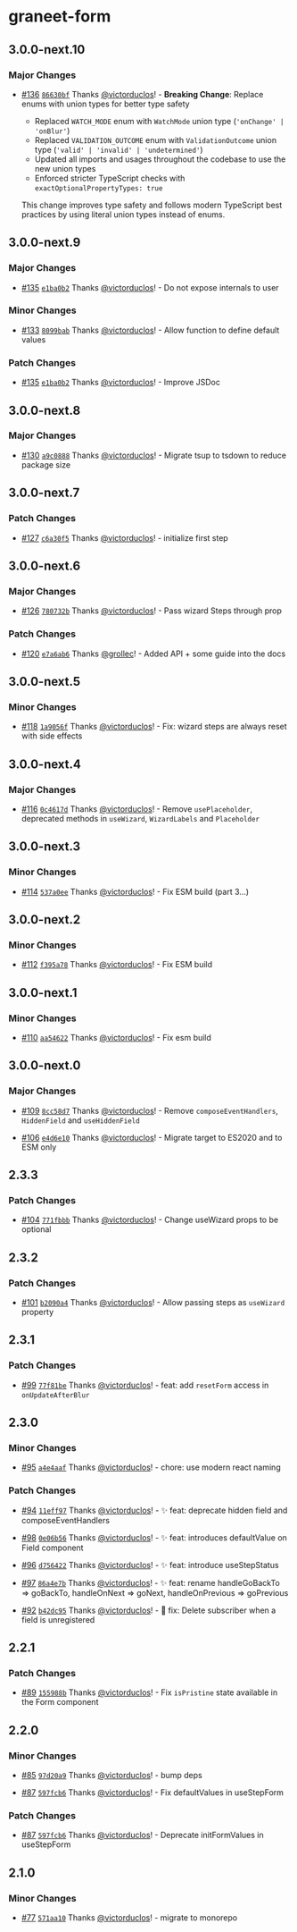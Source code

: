 # graneet-form

## 3.0.0-next.10

### Major Changes

- [#136](https://github.com/graneet/graneet-form/pull/136) [`86630bf`](https://github.com/graneet/graneet-form/commit/86630bf0e2bb118ed696c36159d013dc7920ed7d) Thanks [@victorduclos](https://github.com/victorduclos)! - **Breaking Change**: Replace enums with union types for better type safety

  - Replaced `WATCH_MODE` enum with `WatchMode` union type (`'onChange' | 'onBlur'`)
  - Replaced `VALIDATION_OUTCOME` enum with `ValidationOutcome` union type (`'valid' | 'invalid' | 'undetermined'`)
  - Updated all imports and usages throughout the codebase to use the new union types
  - Enforced stricter TypeScript checks with `exactOptionalPropertyTypes: true`

  This change improves type safety and follows modern TypeScript best practices by using literal union types instead of enums.

## 3.0.0-next.9

### Major Changes

- [#135](https://github.com/graneet/graneet-form/pull/135) [`e1ba0b2`](https://github.com/graneet/graneet-form/commit/e1ba0b226faaa146daf66d9263a4f19017f2cd67) Thanks [@victorduclos](https://github.com/victorduclos)! - Do not expose internals to user

### Minor Changes

- [#133](https://github.com/graneet/graneet-form/pull/133) [`8099bab`](https://github.com/graneet/graneet-form/commit/8099babe4e30c0da121381dca43fa39097fbea2c) Thanks [@victorduclos](https://github.com/victorduclos)! - Allow function to define default values

### Patch Changes

- [#135](https://github.com/graneet/graneet-form/pull/135) [`e1ba0b2`](https://github.com/graneet/graneet-form/commit/e1ba0b226faaa146daf66d9263a4f19017f2cd67) Thanks [@victorduclos](https://github.com/victorduclos)! - Improve JSDoc

## 3.0.0-next.8

### Major Changes

- [#130](https://github.com/graneet/graneet-form/pull/130) [`a9c0888`](https://github.com/graneet/graneet-form/commit/a9c08886986bb9f2eeb9f5e178d44c7e65997749) Thanks [@victorduclos](https://github.com/victorduclos)! - Migrate tsup to tsdown to reduce package size

## 3.0.0-next.7

### Patch Changes

- [#127](https://github.com/graneet/graneet-form/pull/127) [`c6a30f5`](https://github.com/graneet/graneet-form/commit/c6a30f5b48b5ddfb942fa6e37bc66eae1ab60361) Thanks [@victorduclos](https://github.com/victorduclos)! - initialize first step

## 3.0.0-next.6

### Major Changes

- [#126](https://github.com/graneet/graneet-form/pull/126) [`780732b`](https://github.com/graneet/graneet-form/commit/780732bed7b0074fb22cecf2fa5b4233c422d907) Thanks [@victorduclos](https://github.com/victorduclos)! - Pass wizard Steps through prop

### Patch Changes

- [#120](https://github.com/graneet/graneet-form/pull/120) [`e7a6ab6`](https://github.com/graneet/graneet-form/commit/e7a6ab6aa0bbf9bf9b085f123f8f79c2b2aeb80c) Thanks [@grollec](https://github.com/grollec)! - Added API + some guide into the docs

## 3.0.0-next.5

### Minor Changes

- [#118](https://github.com/graneet/graneet-form/pull/118) [`1a9056f`](https://github.com/graneet/graneet-form/commit/1a9056f5969b365a6b8413e7ef83fb451fcb2fb7) Thanks [@victorduclos](https://github.com/victorduclos)! - Fix: wizard steps are always reset with side effects

## 3.0.0-next.4

### Major Changes

- [#116](https://github.com/graneet/graneet-form/pull/116) [`0c4617d`](https://github.com/graneet/graneet-form/commit/0c4617d5486ea03f51ed68bb18fcc1b199c9490e) Thanks [@victorduclos](https://github.com/victorduclos)! - Remove `usePlaceholder`, deprecated methods in `useWizard`, `WizardLabels` and `Placeholder`

## 3.0.0-next.3

### Minor Changes

- [#114](https://github.com/graneet/graneet-form/pull/114) [`537a0ee`](https://github.com/graneet/graneet-form/commit/537a0ee6156cd31f8f78a535d2412a95315b575a) Thanks [@victorduclos](https://github.com/victorduclos)! - Fix ESM build (part 3...)

## 3.0.0-next.2

### Minor Changes

- [#112](https://github.com/graneet/graneet-form/pull/112) [`f395a78`](https://github.com/graneet/graneet-form/commit/f395a789fb3a8c57f3481be819ad5d6fb9144bb2) Thanks [@victorduclos](https://github.com/victorduclos)! - Fix ESM build

## 3.0.0-next.1

### Minor Changes

- [#110](https://github.com/graneet/graneet-form/pull/110) [`aa54622`](https://github.com/graneet/graneet-form/commit/aa54622ef464ae3b37bba643f86975ba747b6a3d) Thanks [@victorduclos](https://github.com/victorduclos)! - Fix esm build

## 3.0.0-next.0

### Major Changes

- [#109](https://github.com/graneet/graneet-form/pull/109) [`8cc58d7`](https://github.com/graneet/graneet-form/commit/8cc58d744eda3169580d9e763dac3961bde63685) Thanks [@victorduclos](https://github.com/victorduclos)! - Remove `composeEventHandlers`, `HiddenField` and `useHiddenField`

- [#106](https://github.com/graneet/graneet-form/pull/106) [`e4d6e10`](https://github.com/graneet/graneet-form/commit/e4d6e1081404caf3445819d0b7d392805478beb1) Thanks [@victorduclos](https://github.com/victorduclos)! - Migrate target to ES2020 and to ESM only

## 2.3.3

### Patch Changes

- [#104](https://github.com/graneet/graneet-form/pull/104) [`771fbbb`](https://github.com/graneet/graneet-form/commit/771fbbba447ba4ea47ef1c239804d2d650c08bb7) Thanks [@victorduclos](https://github.com/victorduclos)! - Change useWizard props to be optional

## 2.3.2

### Patch Changes

- [#101](https://github.com/graneet/graneet-form/pull/101) [`b2090a4`](https://github.com/graneet/graneet-form/commit/b2090a4d6e3f81e8eaf177ce3d40b94902005a25) Thanks [@victorduclos](https://github.com/victorduclos)! - Allow passing steps as `useWizard` property

## 2.3.1

### Patch Changes

- [#99](https://github.com/graneet/graneet-form/pull/99) [`77f81be`](https://github.com/graneet/graneet-form/commit/77f81be138577913550d135d3f5fe8576ab8f6cc) Thanks [@victorduclos](https://github.com/victorduclos)! - feat: add `resetForm` access in `onUpdateAfterBlur`

## 2.3.0

### Minor Changes

- [#95](https://github.com/graneet/graneet-form/pull/95) [`a4e4aaf`](https://github.com/graneet/graneet-form/commit/a4e4aafe4048a41d3153ca58a73355645d869e07) Thanks [@victorduclos](https://github.com/victorduclos)! - chore: use modern react naming

### Patch Changes

- [#94](https://github.com/graneet/graneet-form/pull/94) [`11eff97`](https://github.com/graneet/graneet-form/commit/11eff97d308f1e861623504f19f5ff43ce82e2bb) Thanks [@victorduclos](https://github.com/victorduclos)! - ✨ feat: deprecate hidden field and composeEventHandlers

- [#98](https://github.com/graneet/graneet-form/pull/98) [`0e06b56`](https://github.com/graneet/graneet-form/commit/0e06b56701c03741e1dfff7def4409d7817aed05) Thanks [@victorduclos](https://github.com/victorduclos)! - ✨ feat: introduces defaultValue on Field component

- [#96](https://github.com/graneet/graneet-form/pull/96) [`d756422`](https://github.com/graneet/graneet-form/commit/d756422fd1061266f7957cdad96cb8a1960bae30) Thanks [@victorduclos](https://github.com/victorduclos)! - ✨ feat: introduce useStepStatus

- [#97](https://github.com/graneet/graneet-form/pull/97) [`86a4e7b`](https://github.com/graneet/graneet-form/commit/86a4e7b1a12826bd652fb9730c08301805a42026) Thanks [@victorduclos](https://github.com/victorduclos)! - ✨ feat: rename handleGoBackTo => goBackTo, handleOnNext => goNext, handleOnPrevious => goPrevious

- [#92](https://github.com/graneet/graneet-form/pull/92) [`b42dc95`](https://github.com/graneet/graneet-form/commit/b42dc95e4ce17ede923e7d6c3223f8b0df5e94a0) Thanks [@victorduclos](https://github.com/victorduclos)! - 🐛 fix: Delete subscriber when a field is unregistered

## 2.2.1

### Patch Changes

- [#89](https://github.com/graneet/graneet-form/pull/89) [`155988b`](https://github.com/graneet/graneet-form/commit/155988bf43a7c8f065e61b046947056ce239b98b) Thanks [@victorduclos](https://github.com/victorduclos)! - Fix `isPristine` state available in the Form component

## 2.2.0

### Minor Changes

- [#85](https://github.com/graneet/graneet-form/pull/85) [`97d20a9`](https://github.com/graneet/graneet-form/commit/97d20a97726b003630a099a658fdd9615f0d3110) Thanks [@victorduclos](https://github.com/victorduclos)! - bump deps

- [#87](https://github.com/graneet/graneet-form/pull/87) [`597fcb6`](https://github.com/graneet/graneet-form/commit/597fcb6b1fb1220bd29f440895187520c6736714) Thanks [@victorduclos](https://github.com/victorduclos)! - Fix defaultValues in useStepForm

### Patch Changes

- [#87](https://github.com/graneet/graneet-form/pull/87) [`597fcb6`](https://github.com/graneet/graneet-form/commit/597fcb6b1fb1220bd29f440895187520c6736714) Thanks [@victorduclos](https://github.com/victorduclos)! - Deprecate initFormValues in useStepForm

## 2.1.0

### Minor Changes

- [#77](https://github.com/graneet/graneet-form/pull/77) [`571aa10`](https://github.com/graneet/graneet-form/commit/571aa10c9b17a65e19f2eb1151c6aaf64caacef2) Thanks [@victorduclos](https://github.com/victorduclos)! - migrate to monorepo

